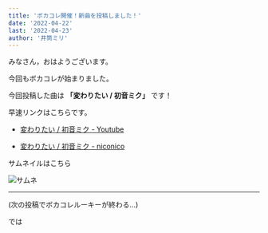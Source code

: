 ```yaml
---
title: 'ボカコレ開催！新曲を投稿しました！'
date: '2022-04-22'
last: '2022-04-23'
author: '井筒ミリ'
---
```


みなさん，おはようございます。

今回もボカコレが始まりました。

今回投稿した曲は **「変わりたい / 初音ミク」** です！

早速リンクはこちらです。

- [変わりたい / 初音ミク - Youtube](https://youtu.be/HCA9FQ0EBpE)

- [変わりたい / 初音ミク - niconico](https://nico.ms/sm40352501)

サムネイルはこちら

![サムネ](/images/assets/20220422.png)

---

(次の投稿でボカコレルーキーが終わる…)

では